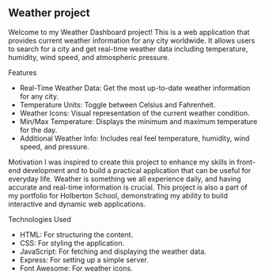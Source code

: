Weather project
----------------------------------------------------------------------------------------------
Welcome to my Weather Dashboard project! This is a web application that provides current weather information for any city worldwide. It allows users to search for a city and get real-time weather data including temperature, humidity, wind speed, and atmospheric pressure.

Features
- Real-Time Weather Data: Get the most up-to-date weather information for any city.
- Temperature Units: Toggle between Celsius and Fahrenheit.
- Weather Icons: Visual representation of the current weather condition.
- Min/Max Temperature: Displays the minimum and maximum temperature for the day.
- Additional Weather Info: Includes real feel temperature, humidity, wind speed, and pressure.


Motivation
I was inspired to create this project to enhance my skills in front-end development and to  build a practical application that can be useful for everyday life. Weather is something we all experience daily, and having accurate and real-time information is crucial. This project is also a part of my portfolio for Holberton School, demonstrating my ability to build interactive and dynamic web applications.

Technologies Used
- HTML: For structuring the content.
- CSS: For styling the application.
- JavaScript: For fetching and displaying the weather data.
- Express: For setting up a simple server.
- Font Awesome: For weather icons.
